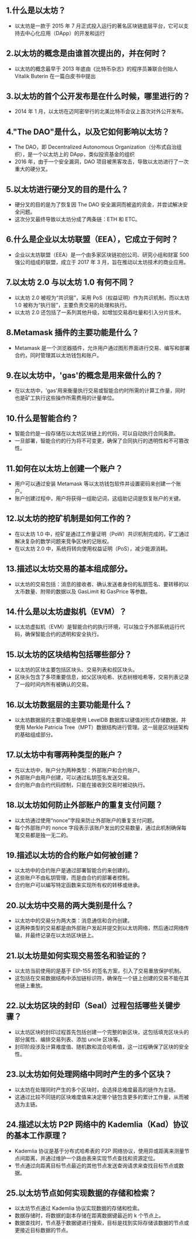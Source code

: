 ## 1.什么是以太坊？
- 以太坊是一款于 2015 年 7 月正式投入运行的著名区块链底层平台，它可以支持去中心化应用（DApp）的开发和运行
## 2.以太坊的概念是由谁首次提出的，并在何时？
- 以太坊的概念最早于 2013 年底由《比特币杂志》的程序员兼联合创始人 Vitalik Buterin 在一篇白皮书中提出
## 3.以太坊的首个公开发布是在什么时候，哪里进行的？
- 2014 年 1 月，以太坊在迈阿密举行的北美比特币会议上首次对外公开发布。
## 4."The DAO"是什么，以及它如何影响以太坊？
- The DAO，即 Decentralized Autonomous Organization（分布式自治组织），是一个以太坊上的 DApp，类似投资基金的组织
- 2016 年，由于一个安全漏洞，DAO 项目被黑客攻击，导致以太坊进行了一次重大的硬分叉。
## 5.以太坊进行硬分叉的目的是什么？
- 硬分叉的目的是为了恢复因 The DAO 安全漏洞而被盗的资金，并尝试解决安全问题。
- 这次分叉最终导致以太坊分成了两条链：ETH 和 ETC。
## 6.什么是企业以太坊联盟（EEA），它成立于何时？
- 企业以太坊联盟（EEA）是一个由多家区块链初创公司、研究小组和财富 500 强公司组成的联盟，成立于 2017 年 3 月，旨在推动以太坊技术的商业应用。
## 7.以太坊 2.0 与以太坊 1.0 有何不同？
- 以太坊 2.0 被视为“共识层”，采用 PoS（权益证明）作为共识机制，而以太坊 1.0 被称为“执行层”，主要负责交易的处理和执行。
- 以太坊 2.0 还包括了一系列其他升级，如增加交易吞吐量和引入分片技术。
## 8.Metamask 插件的主要功能是什么？
- Metamask 是一个浏览器插件，允许用户通过图形界面进行交易、编写和部署合约，同时管理其以太坊钱包和账户。
## 9.在以太坊中，'gas'的概念是用来做什么的？
- 在以太坊中，'gas'用来衡量执行交易或智能合约时所需的计算工作量，同时也是矿工执行这些操作所需费用的计量单位。
## 10.什么是智能合约？
- 智能合约是一段存储在以太坊区块链上的代码，可以自动执行合同条款。
- 一旦部署，智能合约的行为将不可变更，确保了合同执行的透明性和不可篡改性。
## 11.如何在以太坊上创建一个账户？
- 用户可以通过安装 Metamask 等以太坊钱包软件并设置密码来创建一个账户。
- 账户创建过程中，用户将获得一组助记词，这组助记词是恢复账户的关键。
## 12.以太坊的挖矿机制是如何工作的？
- 在以太坊 1.0 中，挖矿是通过工作量证明（PoW）共识机制完成的，矿工通过解决复杂的数学问题来竞争区块的记账权。
- 在以太坊 2.0 中，系统将转向使用权益证明（PoS），减少能源消耗。
## 13.描述以太坊交易的基本组成部分。
- 以太坊的交易包括：消息的接收者、确认发送者身份的私钥签名、要转移的以太币数量、附带的数据以及 GasLimit 和 GasPrice 等参数。
## 14.什么是以太坊虚拟机（EVM）？
- 以太坊虚拟机（EVM）是智能合约的执行环境，可以独立于外部系统运行代码，确保智能合约的透明和安全执行。
## 15.以太坊的区块结构包括哪些部分？
- 以太坊的区块主要包括区块头、交易列表和叔区块头。
- 区块头包含了多项重要信息，如父区块哈希、状态树根哈希等，交易列表记录了一段时间内所有被确认的交易。
## 16.以太坊数据层的主要功能是什么？
- 以太坊数据层的主要功能是使用 LevelDB 数据库以键值对形式存储数据，并使用 Merkle Patricia Tree（MPT）数据结构进行管理。这一层是区块链架构的基础组成部分。
## 17.以太坊中有哪两种类型的账户？
- 在以太坊中，账户分为两种类型：外部账户和合约账户。
- 外部账户由用户创建，可以通过私钥签名发送交易。
- 合约账户由合约代码控制，只能在接收到交易时被动执行。
## 18.以太坊如何防止外部账户的重复支付问题？
- 以太坊通过使用“nonce”字段来防止外部账户的重复支付问题。
- 每个外部账户的 nonce 字段表示该账户发出的交易数量，通过此机制确保每笔交易都是独一无二的。
## 19.描述以太坊的合约账户如何被创建？
- 以太坊中的合约账户是通过部署智能合约来创建的。
- 这些账户不由私钥管理，而是由合约的部署者控制。
- 合约账户可以编写特定函数来实现所有权的转移或继承。
## 20.以太坊中交易的两大类别是什么？
- 以太坊中的交易分为两大类：消息通信和合约创建。
- 这两种类型的交易都是由外部账户发起并提交到以太坊网络，然后通过网络传输，并最终记录在以太坊区块链上。
## 21.以太坊是如何实现交易签名和验证的？
- 以太坊当前使用的是基于 EIP-155 的签名方案，引入了交易重放保护机制。
- 这包括在交易数据结构中添加链标识符，确保在一个链上创建的交易不能在其他链上重放。
## 22.以太坊区块的封印（Seal）过程包括哪些关键步骤？
- 以太坊区块的封印过程首先包括创建一个完整的新区块，这包括填充区块头的部分属性、编排交易列表、添加 uncle 区块等。
- 封印阶段涉及计算难度值、随机数和混合哈希值，这一过程确保了区块的安全性。
## 23.以太坊如何处理网络中同时产生的多个区块？
- 以太坊在处理同时产生的多个区块时，会选择总难度最高的链作为主链。
- 这通过比较不同链的区块难度值来决定哪个链包含更多的累计工作量，从而被选为主链。
## 24.描述以太坊 P2P 网络中的 Kademlia（Kad）协议的基本工作原理？
- Kademlia 协议是基于分布式哈希表的 P2P 网络协议，使用异或距离来测量节点间距离，并通过维护一个路由表来实现节点查找和资源定位。
- 节点通过向距离目标节点最近的其他节点发送查询请求来查找目标节点或数据。
## 25.以太坊节点如何实现数据的存储和检索？
- 以太坊节点通过 Kademlia 协议实现数据的存储和检索。
- 数据存储时，将数据的副本存储在距离数据键最近的 k 个节点上。
- 数据查找时，节点基于数据键进行搜索，目标是找到实际存储该数据的节点或更接近目标数据的节点。